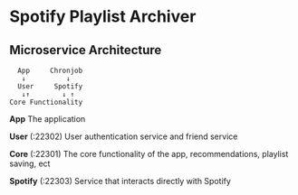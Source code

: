 # Spotify Playlist Archiver

## Microservice Architecture
```
  App     Chronjob
   ↓          ↓
  User     Spotify
   ↓↑        ↓ ↑
Core Functionality
```

**App** The application

**User** (:22302) User authentication service and friend service

**Core** (:22301) The core functionality of the app, recommendations, playlist saving, ect

**Spotify** (:22303) Service that interacts directly with Spotify